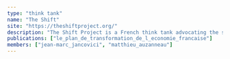 ```yaml
---
type: "think tank"
name: "The Shift"
site: "https://theshiftproject.org/"
description: "The Shift Project is a French think tank advocating the shift to a post-carbon economy"
publications: ["le_plan_de_transformation_de_l_economie_francaise"]
members: ["jean-marc_jancovici", "matthieu_auzanneau"]
---
```

